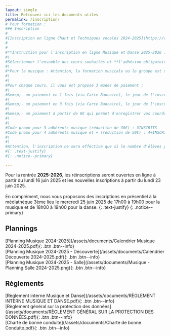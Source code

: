 ```yaml
---
layout: single
title: Retrouvez ici les documents utiles
permalink: /inscription/
# Pour formation :
### Inscription
#
#[Inscription en ligne Chant et Techniques vocales 2024-2025](https://www.helloasso.com/associations/association-musique-et-danse-de-pont-saint-martin/adhesions/inscription-chant-2024-2025-martipontains){: .btn .btn--info}
#
#
#**Instruction pour l'inscription en ligne Musique et Danse 2025-2026 :**
#\
#Sélectionner l'ensemble des cours souhaités et **l'adhésion obligatoire par famille** à Association Musique et Danse de 16€.
#\
#*Pour la musique : Attention, la formation musicale ou le groupe est obligatoire entre 7 ans et 15 ans.*
#\
#\
#Pour chaque cours, il vous est proposé 3 modes de paiement :
#\
#&emsp;- un paiement en 1 fois (via Carte Bancaire), le jour de l'inscription en ligne.
#\
#&emsp;- un paiement en 3 fois (via Carte Bancaire), le jour de l'inscription en ligne, le 10 octobre et le 10 novembre.
#\
#&emsp;- un paiement à partir de 0€ qui permet d'enregistrer vos coordonnées. Le solde sera à régler lors des permanences de réinscription (mercredi 25 juin de 17h00 à 19h00 au 3ième Lieu) (Forum des associations samedi 7 septembre de 10h00 à 12h00 à l'Origami). En choisissant ce mode d'inscription, vous pourrez utiliser le mode de paiement de votre choix lors des permanences (chèque, espèces, chèques vacances).
#\
#\
#Code promo pour 3 adhérents musique (réduction de 30€) : 3INSCRITS
#Code promo pour 4 adhérents musique et + (réduction de 50€) : 4+INSCRITS
#\
#\
#Attention, l'inscription ne sera effective que si le nombre d'élèves par cours est suffisant et dans la limite du nombre de places disponibles sur chaque créneau. Par ailleurs, elle ne sera définitive qu'une fois le règlement intégral de la cotisation et des frais d'inscription réceptionnés par l'association.
#{: .text-justify}
#{: .notice--primary}

---
```


Pour la rentrée **2025-2026**, les réinscriptions seront ouvertes en ligne à partir du lundi 16 juin 2025 et les nouvelles inscriptions à partir du lundi 23 juin 2025. 
\
\
En complément, nous vous proposons des inscriptions en présentiel à la médiathèque 3ème lieu le mercredi 25 juin 2025 de 17h00 à 19h00 pour la musique et de 18h00 à 19h00 pour la danse.
{: .text-justify}
{: .notice--primary}

## Plannings

[Planning Musique 2024-2025](/assets/documents/Calendrier Musique 2024-2025.pdf){: .btn .btn--info}
\
[Planning Musique 2024-2025 - Découverte](/assets/documents/Calendrier Découverte 2024-2025.pdf){: .btn .btn--info}
\
[Planning Musique 2024-2025 - Salle](/assets/documents/Musique - Planning Salle 2024-2025.png){: .btn .btn--info}

## Règlements

[Règlement interne Musique et Danse](/assets/documents/RÈGLEMENT INTERNE MUSIQUE ET DANSE.pdf){: .btn .btn--info}
\
[Règlement général sur la protection des données](/assets/documents/RÈGLEMENT GÉNÉRAL SUR LA PROTECTION DES DONNÉES.pdf){: .btn .btn--info}
\
[Charte de bonne conduite](/assets/documents/Charte de bonne Conduite.pdf){: .btn .btn--info}